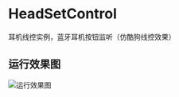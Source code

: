 # HeadSetControl
耳机线控实例，蓝牙耳机按钮监听（仿酷狗线控效果）
## 运行效果图 ##
![运行效果图](https://github.com/crazycodeboy/HeadSetControl/blob/master/raw/preview.gif?raw=true)

